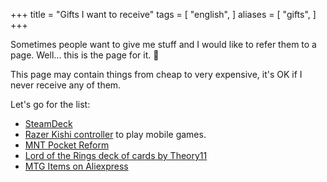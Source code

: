 +++
title = "Gifts I want to receive"
tags = [
  "english",
]
aliases = [
  "gifts",
]
+++

Sometimes people want to give me stuff and I would like to refer them to a page.
Well... this is the page for it. 🙂

This page may contain things from cheap to very expensive, it's OK if I never
receive any of them.

Let's go for the list:

- [SteamDeck](https://store.steampowered.com/steamdeck)
- [Razer Kishi controller](https://www.amazon.com/Razer-Kishi-Controller-Android-Passthrough-Thumbsticks/dp/B086X8DHN2) to play mobile games.
- [MNT Pocket Reform](https://www.crowdsupply.com/mnt/pocket-reform)
- [Lord of the Rings deck of cards by Theory11](https://store.theory11.com/products/lord-of-the-rings-playing-cards)
- [MTG Items on Aliexpress](https://www.aliexpress.com/p/wishlist/shareReflux.html?groupId=Qc486gHyOFsYaCYrSWpK6RhcNFnXwnByd2hQGaX7LWY%3D)
